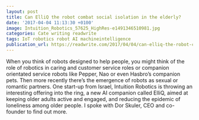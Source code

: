 ```yaml
---
layout: post
title: Can ElliQ the robot combat social isolation in the elderly?
date: '2017-04-04 11:13:30 +0100'
image: Intuition_Robotics_57625_HighRes-e1491346510981.jpg
categories: Cate writing readwrite
tags: IoT robotics robot AI machineintelligence
publication_url: https://readwrite.com/2017/04/04/can-elliq-the-robot-combat-social-isolation-in-the-elderly-dl1/
---
```


When you think of robots designed to help people, you might think of the role of robotics in caring and customer service roles or companion orientated service robots like Pepper, Nao or even Hasbro’s companion pets. Then more recently there’s the emergence of robots as sexual or romantic partners. One start-up from Israel, Intuition Robotics is throwing an interesting offering into the ring, a new AI companion called ElliQ, aimed at keeping older adults active and engaged, and reducing the epidemic of loneliness among older people. I spoke with Dor Skuler, CEO and co-founder to find out more.
